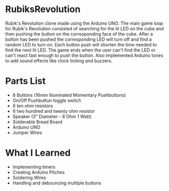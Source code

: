 # RubiksRevolution
Rubik's Revolution clone made using the Arduino UNO. The main game loop for Rubik's Revolution consisted of searching for the lit LED on the cube and then pushing the button on the corresponding face of the cube. After a button has been pushed the corresponding LED will turn off and find a random LED to turn on. Each button push will shorten the time needed to find the next lit LED. The game ends when the user can't find the LED or can't react fast enough to push the button. Also implemented Arduino tones to add sound effects like clock ticking and buzzers.

# Parts List
- 6 Buttons (16mm Illuminated Momentary Pushbuttons)
- On/Off Pushbuttun toggle switch
- 6 ten ohm resistors 
- 6 two hundred and twenty ohm resistor
- Speaker (3" Diameter - 8 Ohm 1 Watt)
- Solderable Bread Board
- Arduino UNO
- Jumper Wires

# What I Learned 
- Implementing timers
- Creating Arduino Pitches 
- Soldering Wires
- Handling and debouncing multiple buttons

